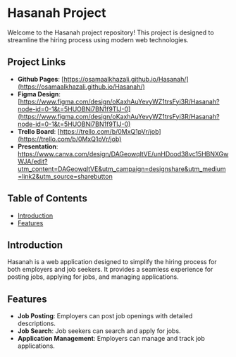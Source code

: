 # Hasanah Project

Welcome to the Hasanah project repository! This project is designed to streamline the hiring process using modern web technologies.

## Project Links

- **Github Pages**: [https://osamaalkhazali.github.io/Hasanah/](https://osamaalkhazali.github.io/Hasanah/)
- **Figma Design**: [https://www.figma.com/design/oKaxhAuYevyWZ1trsFyi3R/Hasanah?node-id=0-1&t=5HUOBNi7BN1f9TlJ-0](https://www.figma.com/design/oKaxhAuYevyWZ1trsFyi3R/Hasanah?node-id=0-1&t=5HUOBNi7BN1f9TlJ-0)
- **Trello Board**: [https://trello.com/b/0MxQ1pVr/job](https://trello.com/b/0MxQ1pVr/job)
- **Presentation**: https://www.canva.com/design/DAGeowqltVE/unHDood38vc15HBNXGwWJA/edit?utm_content=DAGeowqltVE&utm_campaign=designshare&utm_medium=link2&utm_source=sharebutton

## Table of Contents

- [Introduction](#introduction)
- [Features](#features)

## Introduction

Hasanah is a web application designed to simplify the hiring process for both employers and job seekers. It provides a seamless experience for posting jobs, applying for jobs, and managing applications.

## Features

- **Job Posting**: Employers can post job openings with detailed descriptions.
- **Job Search**: Job seekers can search and apply for jobs.
- **Application Management**: Employers can manage and track job applications.
